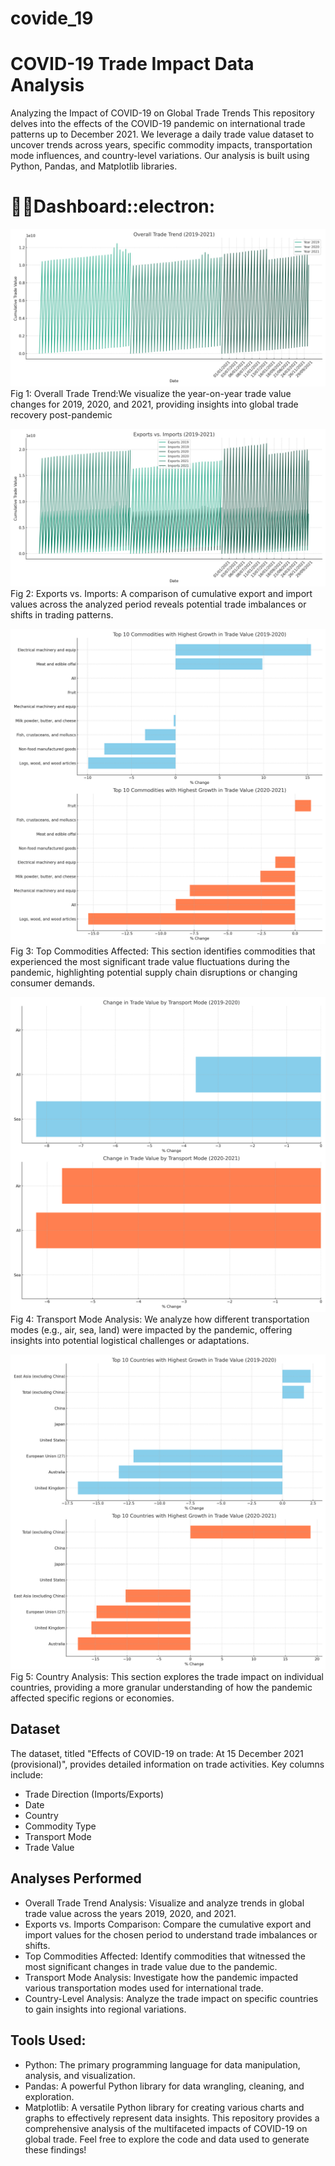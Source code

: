 # covide_19
# COVID-19 Trade Impact Data Analysis
Analyzing the Impact of COVID-19 on Global Trade Trends
This repository delves into the effects of the COVID-19 pandemic on international trade patterns up to December 2021. We leverage a daily trade value dataset to uncover trends across years, specific commodity impacts, transportation mode influences, and country-level variations. Our analysis is built using Python, Pandas, and Matplotlib libraries.

# :man_student:Dashboard::electron:

![Overall Trade Trend](https://github.com/varshi99/covide_19/blob/main/overall_trade_trend.png)
                                                   Fig 1: Overall Trade Trend:We visualize the year-on-year trade value changes for 2019, 2020, and 2021, providing insights into global trade recovery post-pandemic

![Exports vs. Imports](https://github.com/varshi99/covide_19/blob/main/exports_vs_imports.png)
                                                   Fig 2: Exports vs. Imports:  A comparison of cumulative export and import values across the analyzed period reveals potential trade imbalances or shifts in trading patterns.          

![Top Commodities Affected](https://github.com/varshi99/covide_19/blob/main/top_commodities_affected.png)
                                                   Fig 3: Top Commodities Affected: This section identifies commodities that experienced the most significant trade value fluctuations during the pandemic, highlighting potential supply chain disruptions or changing consumer demands.         
 
![Transport Mode Analysis](https://github.com/varshi99/covide_19/blob/main/transport_mode_analysis.png)
                                                   Fig 4: Transport Mode Analysis: We analyze how different transportation modes (e.g., air, sea, land) were impacted by the pandemic, offering insights into potential logistical challenges or adaptations.

![Country Analysis](https://github.com/varshi99/covide_19/blob/main/country_analysis.png)
                                                   Fig 5: Country Analysis: This section explores the trade impact on individual countries, providing a more granular understanding of how the pandemic affected specific regions or economies. 
## Dataset
The dataset, titled "Effects of COVID-19 on trade: At 15 December 2021 (provisional)", provides detailed information on trade activities. Key columns include:
 * Trade Direction (Imports/Exports)
 * Date
 * Country
 * Commodity Type
 * Transport Mode
 * Trade Value


## Analyses Performed
 * Overall Trade Trend Analysis: Visualize and analyze trends in global trade value across the years 2019, 2020, and 2021.
 * Exports vs. Imports Comparison: Compare the cumulative export and import values for the chosen period to understand trade imbalances or shifts.
 * Top Commodities Affected: Identify commodities that witnessed the most significant changes in trade value due to the pandemic.
 * Transport Mode Analysis: Investigate how the pandemic impacted various transportation modes used for international trade.
 * Country-Level Analysis: Analyze the trade impact on specific countries to gain insights into regional variations.


## Tools Used:
* Python: The primary programming language for data manipulation, analysis, and visualization.
 * Pandas: A powerful Python library for data wrangling, cleaning, and exploration.
 * Matplotlib: A versatile Python library for creating various charts and graphs to effectively represent data insights.
This repository provides a comprehensive analysis of the multifaceted impacts of COVID-19 on global trade. Feel free to explore the code and data used to generate these findings!


